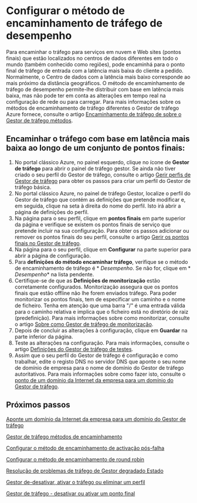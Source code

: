 <properties
   pageTitle="Configurar o método de encaminhamento de tráfego de desempenho | Microsoft Azure"
   description="Este artigo irá ajudá-lo a configurar o método de encaminhamento de tráfego de desempenho no Gestor de tráfego"
   services="traffic-manager"
   documentationCenter=""
   authors="sdwheeler"
   manager="carmonm"
   editor="tysonn" />
<tags
   ms.service="traffic-manager"
   ms.devlang="na"
   ms.topic="article"
   ms.tgt_pltfrm="na"
   ms.workload="infrastructure-services"
   ms.date="10/18/2016"
   ms.author="sewhee" />
<!-- repub for nofollow -->

# <a name="configure-performance-traffic-routing-method"></a>Configurar o método de encaminhamento de tráfego de desempenho

Para encaminhar o tráfego para serviços em nuvem e Web sites (pontos finais) que estão localizados no centros de dados diferentes em todo o mundo (também conhecido como regiões), pode encaminhá para o ponto final de tráfego de entrada com a latência mais baixa do cliente a pedido. Normalmente, o Centro de dados com a latência mais baixo corresponde ao mais próximo da distância geográficos. O método de encaminhamento de tráfego de desempenho permite-lhe distribuir com base em latência mais baixa, mas não pode ter em conta as alterações em tempo real na configuração de rede ou para carregar. Para mais informações sobre os métodos de encaminhamento de tráfego diferentes o Gestor de tráfego Azure fornece, consulte o artigo [Encaminhamento de tráfego de sobre o Gestor de tráfego métodos](traffic-manager-routing-methods.md).

## <a name="route-traffic-based-on-lowest-latency-across-a-set-of-endpoints"></a>Encaminhar o tráfego com base em latência mais baixa ao longo de um conjunto de pontos finais:

1. No portal clássico Azure, no painel esquerdo, clique no ícone de **Gestor de tráfego** para abrir o painel de tráfego gestor. Se ainda não tiver criado o seu perfil do Gestor de tráfego, consulte o artigo [Gerir perfis de Gestor de tráfego](traffic-manager-manage-profiles.md) para obter os passos para criar um perfil do Gestor de tráfego básica.
2. No portal clássico Azure, no painel de tráfego Gestor, localize o perfil do Gestor de tráfego que contém as definições que pretende modificar e, em seguida, clique na seta à direita do nome do perfil. Isto irá abrir a página de definições do perfil.
3. Na página para o seu perfil, clique em **pontos finais** em parte superior da página e verifique se existem os pontos finais de serviço que pretende incluir na sua configuração. Para obter os passos adicionar ou remover os pontos finais do seu perfil, consulte o artigo [Gerir os pontos finais no Gestor de tráfego](traffic-manager-endpoints.md).
4. Na página para o seu perfil, clique em **Configurar** na parte superior para abrir a página de configuração.
5. Para **definições do método encaminhar tráfego**, verifique se o método de encaminhamento de tráfego é * *Desempenho*. Se não for, clique em * *Desempenho** na lista pendente.
6. Certifique-se de que as **Definições de monitorização** estão corretamente configurados. Monitorização assegura que os pontos finais que estão offline não lhe forem enviados tráfego. Para poder monitorizar os pontos finais, tem de especificar um caminho e o nome de ficheiro. Tenha em atenção que uma barra "/" é uma entrada válida para o caminho relativa e implica que o ficheiro está no diretório de raiz (predefinição). Para mais informações sobre como monitorizar, consulte o artigo [Sobre como Gestor de tráfego de monitorização](traffic-manager-monitoring.md).
7. Depois de concluir as alterações à configuração, clique em **Guardar** na parte inferior da página.
8. Teste as alterações na configuração. Para mais informações, consulte o artigo [Definições do Gestor de tráfego de testes](traffic-manager-testing-settings.md).
9. Assim que o seu perfil do Gestor de tráfego é configuração e como trabalhar, edite o registo DNS no servidor DNS que aponte o seu nome de domínio de empresa para o nome de domínio do Gestor de tráfego autoritativos. Para mais informações sobre como fazer isto, consulte o [ponto de um domínio da Internet da empresa para um domínio do Gestor de tráfego](traffic-manager-point-internet-domain.md).

## <a name="next-steps"></a>Próximos passos


[Aponte um domínio da Internet da empresa para um domínio do Gestor de tráfego](traffic-manager-point-internet-domain.md)

[Gestor de tráfego métodos de encaminhamento](traffic-manager-routing-methods.md)

[Configurar o método de encaminhamento de activação pós-falha](traffic-manager-configure-failover-routing-method.md)

[Configurar o método de encaminhamento de round robin](traffic-manager-configure-round-robin-routing-method.md)

[Resolução de problemas de tráfego de Gestor degradado Estado](traffic-manager-troubleshooting-degraded.md)

[Gestor de-desativar, ativar o tráfego ou eliminar um perfil](disable-enable-or-delete-a-profile.md)

[Gestor de tráfego - desativar ou ativar um ponto final](disable-or-enable-an-endpoint.md)

